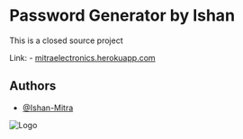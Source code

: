 
# Password Generator by Ishan

This is a closed source project 

Link: - [mitraelectronics.herokuapp.com](https://mitraelectronics.herokuapp.com)


## Authors

- [@Ishan-Mitra](https://www.github.com/Ishan-Mitra)

  
![Logo](https://raw.githubusercontent.com/Ishan-Mitra/Password-generator-by-Ishan/main/logo.ico?token=AU6I52IMFGXTQA3QWZUOSLLBALGP2)

    
